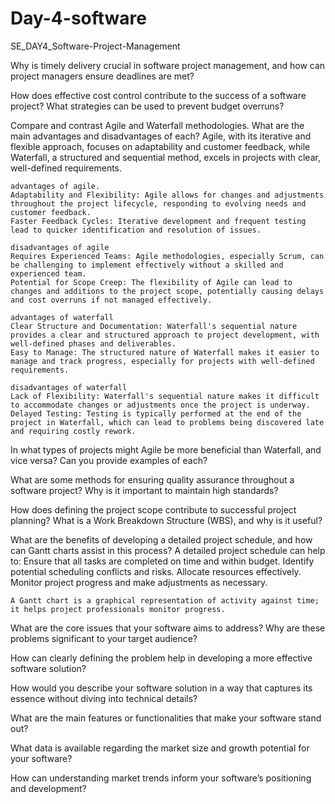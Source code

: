 # Day-4-software

SE_DAY4_Software-Project-Management

Why is timely delivery crucial in software project management, and how can project managers ensure deadlines are met?



How does effective cost control contribute to the success of a software project? What strategies can be used to prevent budget overruns?


Compare and contrast Agile and Waterfall methodologies. What are the main advantages and disadvantages of each?
    Agile, with its iterative and flexible approach, focuses on adaptability and customer feedback, while Waterfall, a structured and sequential method, 
    excels in projects with clear, well-defined requirements. 

    advantages of agile.
    Adaptability and Flexibility: Agile allows for changes and adjustments throughout the project lifecycle, responding to evolving needs and customer feedback. 
    Faster Feedback Cycles: Iterative development and frequent testing lead to quicker identification and resolution of issues.
    
    disadvantages of agile
    Requires Experienced Teams: Agile methodologies, especially Scrum, can be challenging to implement effectively without a skilled and experienced team. 
    Potential for Scope Creep: The flexibility of Agile can lead to changes and additions to the project scope, potentially causing delays and cost overruns if not managed effectively. 

    advantages of waterfall
    Clear Structure and Documentation: Waterfall's sequential nature provides a clear and structured approach to project development, with well-defined phases and deliverables. 
    Easy to Manage: The structured nature of Waterfall makes it easier to manage and track progress, especially for projects with well-defined requirements.
    
    disadvantages of waterfall
    Lack of Flexibility: Waterfall's sequential nature makes it difficult to accommodate changes or adjustments once the project is underway. 
    Delayed Testing: Testing is typically performed at the end of the project in Waterfall, which can lead to problems being discovered late and requiring costly rework. 

    
In what types of projects might Agile be more beneficial than Waterfall, and vice versa? Can you provide examples of each?


What are some methods for ensuring quality assurance throughout a software project? Why is it important to maintain high standards?


How does defining the project scope contribute to successful project planning? What is a Work Breakdown Structure (WBS), and why is it useful?


What are the benefits of developing a detailed project schedule, and how can Gantt charts assist in this process?
    A detailed project schedule can help to:
    Ensure that all tasks are completed on time and within budget.
    Identify potential scheduling conflicts and risks.
    Allocate resources effectively.
    Monitor project progress and make adjustments as necessary.

    A Gantt chart is a graphical representation of activity against time; it helps project professionals monitor progress.
    
    


What are the core issues that your software aims to address? Why are these problems significant to your target audience?


How can clearly defining the problem help in developing a more effective software solution?


How would you describe your software solution in a way that captures its essence without diving into technical details?


What are the main features or functionalities that make your software stand out?


What data is available regarding the market size and growth potential for your software?


How can understanding market trends inform your software’s positioning and development?


